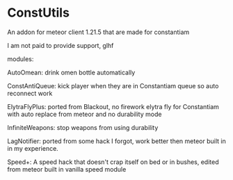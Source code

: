 # ConstUtils
An addon for meteor client 1.21.5 that are made for constantiam

I am not paid to provide support, glhf


modules:

AutoOmean: drink omen bottle automatically

ConstAntiQueue: kick player when they are in Constantiam queue so auto reconnect work

ElytraFlyPlus: ported from Blackout, no firework elytra fly for Constantiam with auto replace from meteor and no durability mode

InfiniteWeapons: stop weapons from using durability

LagNotifier: ported from some hack I forgot, work better then meteor built in in my experience.

Speed+: A speed hack that doesn't crap itself on bed or in bushes, edited from meteor built in vanilla speed module
